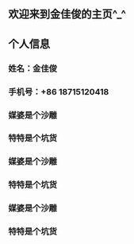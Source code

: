 ## 欢迎来到金佳俊的主页^_^

## 个人信息

### 			姓名：金佳俊

###       手机号：+86 18715120418

###       媒婆是个沙雕

###       特特是个坑货

###       媒婆是个沙雕

###       特特是个坑货

###       媒婆是个沙雕

###       特特是个坑货



